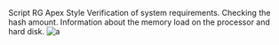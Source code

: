 Script RG Apex Style
Verification of system requirements.
Checking the hash amount.
Information about the memory load on the processor and hard disk.
![a](https://github.com/user-attachments/assets/57fb0677-8b43-41a7-bdb3-d1a0b17daa72)

